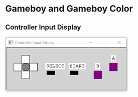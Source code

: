 # Gameboy and Gameboy Color

## Controller Input Display

![Gameboy Input Display](./images/controller_input_display.PNG)
